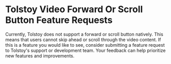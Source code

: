 # Tolstoy Video Forward Or Scroll Button Feature Requests

Currently, Tolstoy does not support a forward or scroll button natively. This means that users cannot skip ahead or scroll through the video content. If this is a feature you would like to see, consider submitting a feature request to Tolstoy's support or development team. Your feedback can help prioritize new features and improvements.